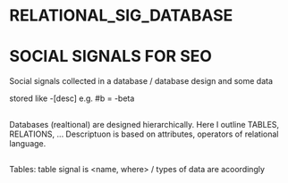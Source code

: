 # RELATIONAL_SIG_DATABASE
# SOCIAL SIGNALS FOR SEO
Social signals collected in a database / database design and some data

stored like -[desc]
e.g. #b = -beta

##
Databases (realtional) are designed hierarchically.
Here I outline TABLES, RELATIONS, ...
Descriptuon is based on attributes, operators of relational language.
##
Tables:
table signal is <name, where> / types of data are acoordingly

